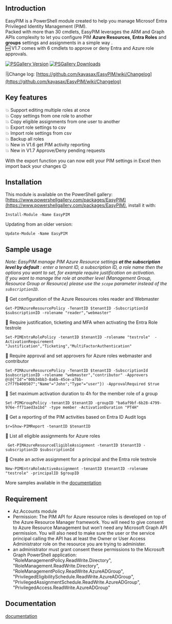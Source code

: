 ## Introduction

EasyPIM is a PowerShell module created to help you manage Microsof Entra Privileged Identity Management (PIM).  
Packed with more than 30 cmdlets, EasyPIM leverages the ARM and Graph APIs complexity to let you configure PIM **Azure Resources**, **Entra Roles** and **groups** settings and assignments in a simple way .  
🆕 V1.7 comes with 6 cmdlets to approve or deny Entra and Azure role approvals.


[![PSGallery Version](https://img.shields.io/powershellgallery/v/easypim.svg?style=flat&logo=powershell&label=PSGallery%20Version)](https://www.powershellgallery.com/packages/easypim) [![PSGallery Downloads](https://img.shields.io/powershellgallery/dt/easypim.svg?style=flat&logo=powershell&label=PSGallery%20Downloads)](https://www.powershellgallery.com/packages/easypim)

🗒️Change log: [https://github.com/kayasax/EasyPIM/wiki/Changelog](https://github.com/kayasax/EasyPIM/wiki/Changelog)

## Key features
:boom: Support editing multiple roles at once  
:boom: Copy settings from one role to another   
:boom: Copy eligible assignments from one user to another   
:boom: Export role settings to csv  
:boom: Import role settings from csv  
:boom: Backup all roles  
:boom: New in V1.6 get PIM activity reporting  
:boom: New in V1.7 Approve/Deny pending requests 

With the export function you can now edit your PIM settings in Excel then import back your changes :wink:

## Installation
This module is available on the PowerShell gallery: [https://www.powershellgallery.com/packages/EasyPIM](https://www.powershellgallery.com/packages/EasyPIM), install it with:
```pwsh
Install-Module -Name EasyPIM 
``` 
Updating from an older version:  
```pwsh
Update-Module -Name EasyPIM 
``` 

## Sample usage

*Note: EasyPIM manage PIM Azure Resource settings **at the subscription level by default** : enter a tenant ID, a subscription ID, a role name 
then the options you want to set, for example require justification on activation.  
If you want to manage the role at another level (Management Group, Resource Group or Resource) please use the `scope` parameter instead of the `subscriptionID`.*


:large_blue_diamond: Get configuration of the Azure Resources roles reader and Webmaster
 ```pwsh
 Get-PIMAzureResourcePolicy -TenantID $tenantID -SubscriptionId $subscriptionID -rolename "reader","webmaster"
 ```

:large_blue_diamond: Require justification, ticketing and MFA when activating the Entra Role testrole  
 ```pwsh
 Set-PIMEntraRolePolicy -tenantID $tenantID -rolename "testrole"  -ActivationRequirement "Justification","Ticketing","MultiFactorAuthentication"
 ```

:large_blue_diamond: Require approval and set approvers for Azure roles webmaster and contributor  
```pwsh
Set-PIMAzureResourcePolicy -TenantID $tenantID -SubscriptionId $subscriptionID -rolename "webmaster","contributor" -Approvers  @(@{"Id"="00b34bb3-8a6b-45ce-a7bb-c7f7fb400507";"Name"="John";"Type"="user"}) -ApprovalRequired $true
```

:large_blue_diamond: Set maximum activation duration to 4h for the member role of a group   
```pwsh
Set-PIMGroupPolicy -tenantID $tenantID -groupID "ba6af9bf-6b28-4799-976e-ff71aed3a1bd" -type member -ActivationDuration "PT4H"
```

:large_blue_diamond: Get a reporting of the PIM activities based on Entra ID Audit logs   
```pwsh
$r=Show-PIMReport -tenantID $tenantID
```

:large_blue_diamond: List all eligible assignments for Azure roles
```pwsh
 Get-PIMAzureResourceEligibleAssignment -tenantID $tenantID -subscriptionID $subscriptionId
```

:large_blue_diamond: Create an active assignment for a principal and the Entra role testrole
```pwsh
New-PIMEntraRoleActiveAssignment -tenantID $tenantID -rolename "testrole" -principalID $groupID
```




More samples available in the [documentation](https://github.com/kayasax/EasyPIM/wiki/Documentation)

## Requirement
* Az.Accounts module
* Permission:
The PIM API for Azure resource roles is developed on top of the Azure Resource Manager framework. You will need to give consent to Azure Resource Management but won’t need any Microsoft Graph API permission. You will also need to make sure the user or the service principal calling the API has at least the Owner or User Access Administrator role on the resource you are trying to administer.
* an administrator must grant consent these permissions to the Microsoft Graph PowerShell application:  
"RoleManagementPolicy.ReadWrite.Directory",
                "RoleManagement.ReadWrite.Directory",
                "RoleManagementPolicy.ReadWrite.AzureADGroup",
                "PrivilegedEligibilitySchedule.ReadWrite.AzureADGroup",
                "PrivilegedAssignmentSchedule.ReadWrite.AzureADGroup",
                "PrivilegedAccess.ReadWrite.AzureADGroup"

## Documentation
[documentation](https://github.com/kayasax/EasyPIM/wiki/Documentation)
